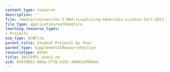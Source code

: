 ```yaml
---
content_type: resource
description: ''
file: /media/courses/res-3-004-visualizing-materials-science-fall-2017/834f9853b0da5f78e15544b03af08e64_2017EPFL_anon2.nb
file_type: application/mathematica
learning_resource_types:
- Projects
ocw_type: OCWFile
parent_title: Student Projects by Year
parent_type: SupplementalResourceSection
resourcetype: Other
title: 2017EPFL_anon2.nb
uid: 834f9853-b0da-5f78-e155-44b03af08e64
---
```

